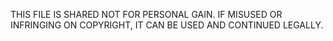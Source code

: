 THIS FILE IS SHARED NOT FOR PERSONAL GAIN. IF MISUSED OR INFRINGING ON COPYRIGHT, IT CAN BE USED AND CONTINUED LEGALLY.
